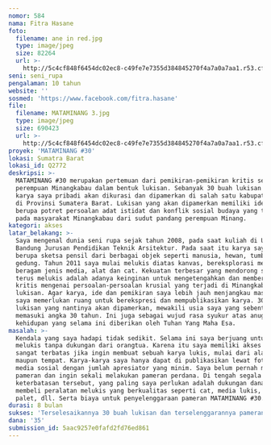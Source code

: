 ```yaml
---
nomor: 584
nama: Fitra Hasane
foto:
  filename: ane in red.jpg
  type: image/jpeg
  size: 82264
  url: >-
    http://5c4cf848f6454dc02ec8-c49fe7e7355d384845270f4a7a0a7aa1.r53.cf2.rackcdn.com/3a67d46d-0b10-4132-87b4-8e0b14ac945b/ane%20in%20red.jpg
seni: seni_rupa
pengalaman: 10 tahun
website: ''
sosmed: 'https://www.facebook.com/fitra.hasane'
file:
  filename: MATAMINANG 3.jpg
  type: image/jpeg
  size: 690423
  url: >-
    http://5c4cf848f6454dc02ec8-c49fe7e7355d384845270f4a7a0a7aa1.r53.cf2.rackcdn.com/7edf912f-3a7b-4b4c-a07b-52e7d660c4a0/MATAMINANG%203.jpg
proyek: 'MATAMINANG #30'
lokasi: Sumatra Barat
lokasi_id: Q2772
deskripsi: >-
  MATAMINANG #30 merupakan pertemuan dari pemikiran-pemikiran kritis seorang
  perempuan Minangkabau dalam bentuk lukisan. Sebanyak 30 buah lukisan hasil
  karya saya pribadi akan dikurasi dan dipamerkan di salah satu kabupaten/ kota
  di Provinsi Sumatera Barat. Lukisan yang akan dipamerkan memiliki ide dasar
  berupa potret persoalan adat istidat dan konflik sosial budaya yang terjadi
  pada masyarakat Minangkabau dari sudut pandang perempuan Minang.
kategori: akses
latar_belakang: >-
  Saya mengenal dunia seni rupa sejak tahun 2008, pada saat kuliah di UPI
  Bandung Jurusan Pendidikan Teknik Arsitektur. Pada saat itu karya saya masih
  berupa sketsa pensil dari berbagai objek seperti manusia, hewan, tumbuhan dan
  gedung. Tahun 2011 saya mulai melukis diatas kanvas, bereksplorasi menggunakan
  beragam jenis media, alat dan cat. Kekuatan terbesar yang mendorong saya untuk
  terus melukis adalah adanya keinginan untuk mengetengahkan dan memberi opini
  kritis mengenai persoalan-persoalan krusial yang terjadi di Minangkabau lewat
  lukisan. Agar karya, ide dan pemikiran saya lebih jauh menjangkau masyarakat,
  saya memerlukan ruang untuk berekspresi dan mempublikasikan karya. 30 buah
  lukisan yang nantinya akan dipamerkan, mewakili usia saya yang sebentar lagi
  memasuki angka 30 tahun. Ini juga sebagai wujud rasa syukur atas anugerah
  kehidupan yang selama ini diberikan oleh Tuhan Yang Maha Esa.
masalah: >-
  Kendala yang saya hadapi tidak sedikit. Selama ini saya berjuang untuk tetap
  melukis tanpa dukungan dari orangtua. Karena itu saya memiliki akses yang
  sangat terbatas jika ingin membuat sebuah karya lukis, mulai dari alat, bahan
  maupun tempat. Karya-karya saya hanya dapat di publikasikan lewat foto di
  media sosial dengan jumlah apresiator yang minim. Saya belum pernah mengikuti
  pameran dan ingin sekali melakukan pameran perdana. Di tengah segala
  keterbatasan tersebut, yang paling saya perlukan adalah dukungan dana untuk
  membeli peralatan melukis yang berkualitas seperti cat, media lukis, pisau
  palet, dll. Serta biaya untuk penyelenggaraan pameran MATAMINANG #30.
durasi: 8 bulan
sukses: 'Terselesaikannya 30 buah lukisan dan terselenggarannya pameran MATAMINANG #30'
dana: '35'
submission_id: 5aac9257e0fafd2fd76ed861
---
```

